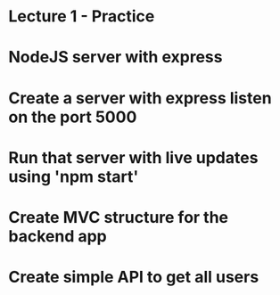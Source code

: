 # Lecture 1 - Practice
# NodeJS server with express
# Create a server with express listen on the port 5000
# Run that server with live updates using 'npm start'
# Create MVC structure for the backend app
# Create simple API to get all users
